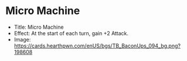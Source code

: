 # Micro Machine
- Title:  Micro Machine
- Effect:  At the start of each turn, gain +2 Attack.
- Image:  https://cards.hearthpwn.com/enUS/bgs/TB_BaconUps_094_bg.png?198608
